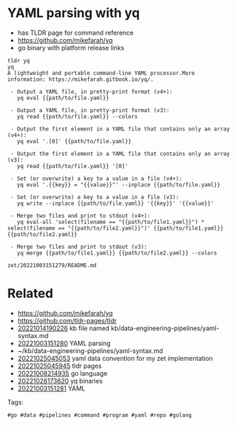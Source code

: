 # YAML parsing with yq

- has TLDR page for command reference
- https://github.com/mikefarah/yq
- go binary with platform release links

```
tldr yq
yq
A lightweight and portable command-line YAML processor.More information: https://mikefarah.gitbook.io/yq/.

 - Output a YAML file, in pretty-print format (v4+):
   yq eval {{path/to/file.yaml}}

 - Output a YAML file, in pretty-print format (v3):
   yq read {{path/to/file.yaml}} --colors

 - Output the first element in a YAML file that contains only an array (v4+):
   yq eval '.[0]' {{path/to/file.yaml}}

 - Output the first element in a YAML file that contains only an array (v3):
   yq read {{path/to/file.yaml}} '[0]'

 - Set (or overwrite) a key to a value in a file (v4+):
   yq eval '.{{key}} = "{{value}}"' --inplace {{path/to/file.yaml}}

 - Set (or overwrite) a key to a value in a file (v3):
   yq write --inplace {{path/to/file.yaml}} '{{key}}' '{{value}}'

 - Merge two files and print to stdout (v4+):
   yq eval-all 'select(filename == "{{path/to/file1.yaml}}") * select(filename == "{{path/to/file2.yaml}}")' {{path/to/file1.yaml}} {{path/to/file2.yaml}}

 - Merge two files and print to stdout (v3):
   yq merge {{path/to/file1.yaml}} {{path/to/file2.yaml}} --colors
```

` zet/20221003151279/README.md `

# Related

- https://github.com/mikefarah/yq
- https://github.com/tldr-pages/tldr
- [20221014190226](/zet/20221014190226/README.md) kb file named kb/data-engineering-pipelines/yaml-syntax.md
- [20221003151280](/zet/20221003151280/README.md) YAML parsing
- ~/kb/data-engineering-pipelines/yaml-syntax.md
- [20221025045053](/zet/20221025045053/README.md) yaml data convention for my zet implementation
- [20221025045945](/zet/20221025045945/README.md) tldr pages
- [20221008214935](/zet/20221008214935/README.md) go language
- [20221028173620](/zet/20221028173620/README.md) yq binaries
- [20221003151281](/zet/20221003151281/README.md) YAML

Tags:

    #go #data #pipelines #command #program #yaml #repo #golang
